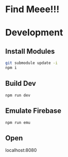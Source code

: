 # Find Meee!!!

# Development
## Install Modules
```bash
git submodule update -i
npm i
```

## Build Dev
```
npm run dev
```

## Emulate Firebase
```
npm run emu
```

## Open
localhost:8080
